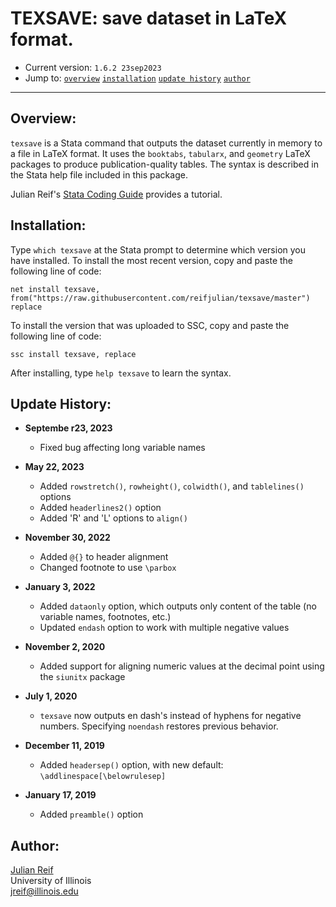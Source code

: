 # TEXSAVE: save dataset in LaTeX format.

- Current version: `1.6.2 23sep2023`
- Jump to:  [`overview`](#overview) [`installation`](#Installation) [`update history`](#update-history)  [`author`](#author)

-----------


## Overview: 

`texsave` is a Stata command that outputs the dataset currently in memory to a file in LaTeX format. It uses the `booktabs`, `tabularx`, and `geometry` LaTeX packages to produce publication-quality tables. The syntax is described in the Stata help file included in this package.

Julian Reif's [Stata Coding Guide](https://reifjulian.github.io/guide/#automating_tables) provides a tutorial.

## Installation:

Type `which texsave` at the Stata prompt to determine which version you have installed. To install the most recent version, copy and paste the following line of code:

```
net install texsave, from("https://raw.githubusercontent.com/reifjulian/texsave/master") replace
```

To install the version that was uploaded to SSC, copy and paste the following line of code:
```
ssc install texsave, replace
```

After installing, type `help texsave` to learn the syntax.


## Update History:
* **Septembe r23, 2023**
  - Fixed bug affecting long variable names

* **May 22, 2023**
  - Added `rowstretch()`, `rowheight()`, `colwidth()`, and `tablelines()` options
  - Added `headerlines2()` option
  - Added 'R' and 'L' options to `align()`

* **November 30, 2022**
  - Added `@{}` to header alignment
  - Changed footnote to use `\parbox`

* **January 3, 2022**
  - Added `dataonly` option, which outputs only content of the table (no variable names, footnotes, etc.)
  - Updated `endash` option to work with multiple negative values

* **November 2, 2020**
  - Added support for aligning numeric values at the decimal point using the `siunitx` package

* **July 1, 2020**
  - `texsave` now outputs en dash's instead of hyphens for negative numbers. Specifying `noendash` restores previous behavior.

* **December 11, 2019**
  - Added `headersep()` option, with new default: `\addlinespace[\belowrulesep]`

* **January 17, 2019**
  - Added `preamble()` option

## Author:

[Julian Reif](http://www.julianreif.com)
<br>University of Illinois
<br>jreif@illinois.edu

